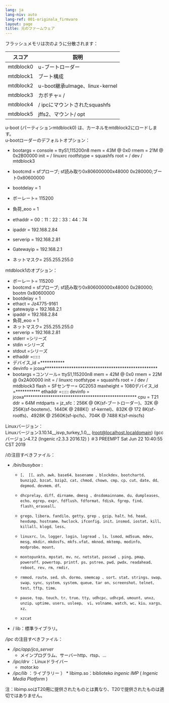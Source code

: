 ```yaml
---
lang: ja
lang-niv: auto
lang-ref: 001-originala_firmvaro
layout: page
title: 元のファームウェア
---
```


フラッシュメモリは次のように分散されます：

スコア|説明|
--- | --- |
mtdblock0 | u-ブートローダー|
mtdblock1 |ブート構成|
mtdblock2 | u-boot継承uImage、linux-kernel |
mtdblock3 |カボチャ= / |
mtdblock4 | / ipcにマウントされたsquashfs |
mtdblock5 | jffs2、マウント/ opt |

u-boot (パーティションmtdblock0) は、カーネルをmtdblock2にロードします。  
u-bootローダーのデフォルトオプション：  
* bootargs = console = ttyS1,115200n8 mem = 43M @ 0x0 rmem = 21M @ 0x2B00000 init = / linuxrc rootfstype = squashfs root = / dev / mtdblock3


* bootcmd = sfプローブ; sf読み取り0x806000000x48000 0x280000;ブート0x80600000


* bootdelay = 1


* ボーレート= 115200


* 負荷\_eoo = 1


* ethaddr = 00：11：22：33：44：74


* ipaddr = 192.168.2.84


* serverip = 192.168.2.81


* Gatewayip = 192.168.2.1


* ネットマスク= 255.255.255.0



mtdblock1のオプション：
* ボーレート= 115200
* bootcmd = sfプローブ; sf読み取り0x806000000x48000 0x280000; bootm 0x80600000
* bootdelay = 1
* ethact = Jz4775-9161
* gatewayip = 192.168.2.1
* ipaddr = 192.168.2.84
* 負荷\_eoo = 1
* ネットマスク= 255.255.255.0
* serverip = 192.168.2.81
* stderr =シリーズ
* stdin =シリーズ
* stdout =シリーズ
* ethaddr =**:**:**:**:**:**
* デバイス\_id =***********
* devinfo = jcoxa***************************************************
* bootargs =コンソール= ttyS1,115200n8 mem = 42M @ 0x0 rmem = 22M @ 0x2A00000 init = / linuxrc rootfstype = squashfs root = / dev / mtdblock3 flash = SFセンサー= GC2053 maxheight = 1080デバイス\_id =*********** ethaddr =**:**:**:**:**:** devinfo = jcoxa*************************************************** cpu = T21 ddr = 64M mtdparts = jz\_sfc：256K @ 0K(sf-ブートローダー)、32K @ 256K(sf-bootenv)、1440K @ 288K(）sf-kernel)、832K @ 172 8K(sf-rootfs)、4928K @ 2560K(sf-ipcfs)、704K @ 7488 K(sf-miscfs)


Linuxバージョン：  
Linuxバージョン3.10.14\_\_isvp\_turkey\_1.0\_\_ (root@localhost.localdomain) (gccバージョン4.7.2 (Ingenic r2.3.3 2016.12) ) ＃3 PREEMPT Sat Jun 22 10:40:55 CST 2019


/の注目すべきファイル：
* _/bin/busybox_ : 
  *     [、 [[、ash、awk、base64、basename 、blockdev、bootchartd、bunzip2、bzcat、bzip2、cat、chmod、chown、cmp、cp、cut、date、dd、depmod、devmem、df、
  *     dhcprelay、diff、dirname、dmesg 、dnsdomainname、du、dumpleases、echo、egrep、expr、fdflush、fdformat、fdisk、fgrep、find、flash\_eraseall、
  *     grego、libera、fandilo、getty、grep 、gzip、halt、hd、head、hexdump、hostname、hwclock、ifconfig、init、insmod、iostat、kill、killall、klogd、less、
  *     linuxrc、ln、logger、login、logread 、ls、lsmod、md5sum、mdev、mesg、mkdir、mkdosfs、mkfs.vfat、mknod、mktemp、modinfo、modprobe、mount、
  *     montopunkto、mpstat、mv、nc、netstat、passwd 、ping、pmap、poweroff、powertop、printf、ps、pstree、pwd、pwdx、readahead、reboot、rev、rm、rmdir、
  *     rmmod、route、sed、sh、dormo、smemcap 、sort、stat、strings、swap、swap、sync、system、system、queue、tar on、screenshot、telnet、test、tftp、time、
  *     pause、top、touch、tr、true、tty、udhcpc、udhcpd、umount、unxz、unzip、uptime、users、usleep、 vi、volname、watch、wc、kiu、xargs、xz、
  *     xzcat

* / lib：標準ライブラリ。



 _/ipc_ の注目すべきファイル：
* _/ipc/app/jco\_server_
  * メインプログラム、サーバーhttp、rtsp、...
* _/ipc/drv_ ：Linuxドライバー
  * motor.ko
* _/ipc/lib_ ：ライブラリー
）  * libimp.so：biblioteko _ingenic_ _IMP_ ( _Ingenic Media Platform_ )


注：libimp.soはT20用に提供されたものとは異なり、T20で提供されたものは適切ではありません。
